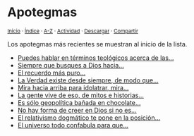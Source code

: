 # Apotegmas
<sup>[Inicio](../index.md) · [Índice](../indices/escritos.md) · [A-Z](../indices/alfabetico.md) · [Actividad](../indices/actividad.md) · <a href="../indices/apotegmas.html" download="jucardus-apotegmas.html">Descargar</a> · [Compartir](https://x.com/intent/tweet?text=Apotegmas%20en%20la%20seccion%20de%20Escritos%20de%20Jucardus.%0A%E2%86%92%20https%3A%2F%2Fjucardus.github.io%2Findices%2Fapotegmas.html%0A%0A%23escrts_jucardus%20%23indcs_jucardus%0A%40jucardus)</sup>

Los apotegmas más recientes se muestran al inicio de la lista.

* [Puedes hablar en términos teológicos acerca de las...](../contenido/p/u/e/puedes-hablar-en-terminos-teologicos.md)
* [Siempre que busques a Dios hacia...](../contenido/s/i/e/siempre-que-busques-a-dios.md)
* [El recuerdo más puro...](../contenido/e/l/r/el-recuerdo-mas-puro-es.md)
* [La Verdad existe desde siempre, de modo que...](../contenido/l/a/v/la-verdad-existe-desde-siempre.md)
* [Mira hacia arriba para idolatrar, mira...](../contenido/m/i/r/mira-hacia-arriba-para-idolatrar.md)
* [La gente vive de eso, de mitos e historias...](../contenido/l/a/g/la-gente-vive-de-eso.md)
* [Es sólo geopolítica bañada en chocolate...](../contenido/e/s/s/es-solo-geopolitica-banada-en.md)
* [No hay forma de creer en Dios si no es...](../contenido/n/o/h/no-hay-forma-de-creer-en.md)
* [El relativismo dogmático te pone en la posición...](../contenido/e/l/r/el-relativismo-dogmatico-te-pone.md)
* [El universo todo confabula para que...](../contenido/e/l/u/el-universo-todo-confabula-para.md)
